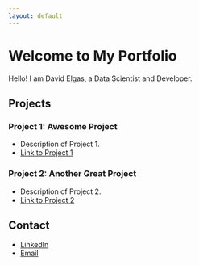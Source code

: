 ```yaml
---
layout: default
---
```


# Welcome to My Portfolio

Hello! I am David Elgas, a Data Scientist and Developer.

## Projects

### Project 1: Awesome Project
- Description of Project 1.
- [Link to Project 1](https://github.com/davidelgas/project1)

### Project 2: Another Great Project
- Description of Project 2.
- [Link to Project 2](https://github.com/davidelgas/project2)

## Contact
- [LinkedIn](https://www.linkedin.com/in/davidelgas/)
- [Email](mailto:davidelgas@hotmail.com)
